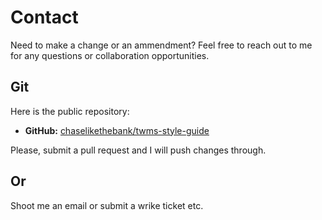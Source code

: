 # Contact 

Need to make a change or an ammendment? Feel free to reach out to me for any questions or collaboration opportunities. 


## Git 




Here is the public repository: 
- **GitHub:** [chaselikethebank/twms-style-guide](https://github.com/chaselikethebank/twms-style-guide)


Please, submit a pull request and I will push changes through. 


## Or

Shoot me an email or submit a wrike ticket etc. 

